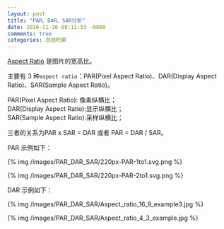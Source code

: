 ```yaml
---
layout: post
title: "PAR、DAR、SAR分析"
date: 2016-11-16 08:11:53 -0800
comments: true
categories: 总结积累
---
```

[Aspect Ratio](https://en.wikipedia.org/wiki/Aspect_ratio_(image)) 是图片的宽高比。  
<!--more-->

主要有 3 种`aspect ratio`：PAR(Pixel Aspect Ratio)、DAR(Display Aspect Ratio)、SAR(Sample Aspect Ratio)。

PAR(Pixel Aspect Ratio): 像素纵横比；  
DAR(Display Aspect Ratio):显示纵横比；  
SAR(Sample Aspect Ratio):采样纵横比；  

三者的关系为PAR x SAR = DAR 或者 PAR = DAR / SAR。  

PAR 示例如下：  

{% img /images/PAR_DAR_SAR/220px-PAR-1to1.svg.png %}  

{% img /images/PAR_DAR_SAR/220px-PAR-2to1.svg.png %}  

DAR 示例如下：  

{% img /images/PAR_DAR_SAR/Aspect_ratio_16_9_example3.jpg %}  

{% img /images/PAR_DAR_SAR/Aspect_ratio_4_3_example.jpg %}  


